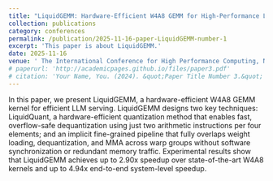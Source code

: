 ```yaml
---
title: "LiquidGEMM: Hardware-Efficient W4A8 GEMM for High-Performance LLM Serving."
collection: publications
category: conferences
permalink: /publication/2025-11-16-paper-LiquidGEMM-number-1
excerpt: 'This paper is about LiquidGEMM.'
date: 2025-11-16
venue: ' The International Conference for High Performance Computing, Networking, Storage, and Analysis (SC)'
# paperurl: 'http://academicpages.github.io/files/paper3.pdf'
# citation: 'Your Name, You. (2024). &quot;Paper Title Number 3.&quot; <i>GitHub Journal of Bugs</i>. 1(3).'
---
```


In this paper, we present LiquidGEMM, a hardware-efficient W4A8 GEMM kernel for efficient LLM serving. LiquidGEMM designs two key techniques: LiquidQuant, a hardware-efficient quantization method that enables fast, overflow-safe dequantization using just two arithmetic instructions per four elements; and an implicit fine-grained pipeline that fully overlaps weight loading, dequantization, and MMA across warp groups without software synchronization or redundant memory traffic. Experimental results show that LiquidGEMM achieves up to 2.90x speedup over state-of-the-art W4A8 kernels and up to 4.94x end-to-end system-level speedup.
